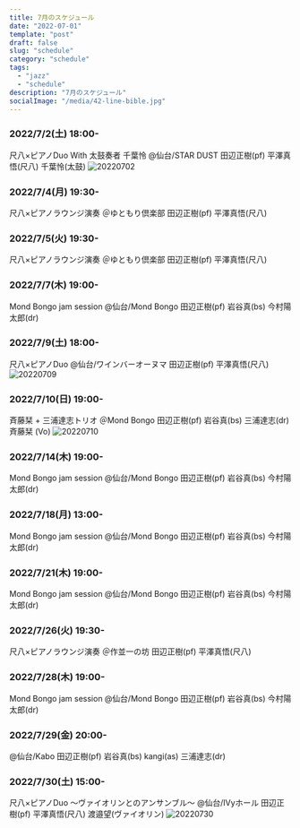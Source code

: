 ```yaml
---
title: 7月のスケジュール
date: "2022-07-01"
template: "post"
draft: false
slug: "schedule"
category: "schedule"
tags:
  - "jazz"
  - "schedule"
description: "7月のスケジュール"
socialImage: "/media/42-line-bible.jpg"
---
```


### 2022/7/2(土) 18:00-
尺八×ピアノDuo With 太鼓奏者 千葉怜
@仙台/STAR DUST
田辺正樹(pf) 平澤真悟(尺八) 千葉怜(太鼓)
![20220702](../img/20220702.JPG)

### 2022/7/4(月) 19:30-
尺八×ピアノラウンジ演奏
＠ゆともり倶楽部
田辺正樹(pf) 平澤真悟(尺八)

### 2022/7/5(火) 19:30-
尺八×ピアノラウンジ演奏
＠ゆともり倶楽部
田辺正樹(pf) 平澤真悟(尺八)

### 2022/7/7(木) 19:00-
Mond Bongo jam session
@仙台/Mond Bongo
田辺正樹(pf) 岩谷真(bs) 今村陽太郎(dr)

### 2022/7/9(土) 18:00-
尺八×ピアノDuo
@仙台/ワインバーオーヌマ
田辺正樹(pf) 平澤真悟(尺八)
![20220709](../img/20220709.JPG)

### 2022/7/10(日) 19:00-
斉藤栞 + 三浦達志トリオ
＠Mond Bongo
田辺正樹(pf) 岩谷真(bs) 三浦達志(dr) 斉藤栞 (Vo)
![20220710](../img/20220710.JPG)

### 2022/7/14(木) 19:00-
Mond Bongo jam session
@仙台/Mond Bongo
田辺正樹(pf) 岩谷真(bs) 今村陽太郎(dr)

### 2022/7/18(月) 13:00-
Mond Bongo jam session
@仙台/Mond Bongo
田辺正樹(pf) 岩谷真(bs) 今村陽太郎(dr)

### 2022/7/21(木) 19:00-
Mond Bongo jam session
@仙台/Mond Bongo
田辺正樹(pf) 岩谷真(bs) 今村陽太郎(dr)

### 2022/7/26(火) 19:30-
尺八×ピアノラウンジ演奏
＠作並一の坊
田辺正樹(pf) 平澤真悟(尺八)

### 2022/7/28(木) 19:00-
Mond Bongo jam session
@仙台/Mond Bongo
田辺正樹(pf) 岩谷真(bs) 今村陽太郎(dr)

### 2022/7/29(金) 20:00-
@仙台/Kabo
田辺正樹(pf) 岩谷真(bs) kangi(as) 三浦達志(dr)

### 2022/7/30(土) 15:00-
尺八×ピアノDuo 〜ヴァイオリンとのアンサンブル〜
@仙台/IVyホール
田辺正樹(pf) 平澤真悟(尺八) 渡邉望(ヴァイオリン)
![20220730](../img/20220730.JPG)